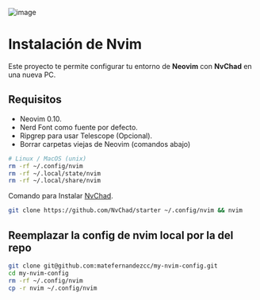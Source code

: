 ![image](https://cdn.thenewstack.io/media/2025/03/53f8c39d-novim-1024x768.jpg)
# Instalación de Nvim
Este proyecto te permite configurar tu entorno de **Neovim** con **NvChad** en una nueva PC.

## Requisitos
- Neovim 0.10.
- Nerd Font como fuente por defecto.
- Ripgrep para usar Telescope (Opcional).
- Borrar carpetas viejas de Neovim (comandos abajo)
```bash
# Linux / MacOS (unix)
rm -rf ~/.config/nvim
rm -rf ~/.local/state/nvim
rm -rf ~/.local/share/nvim
```

Comando para Instalar [NvChad](https://nvchad.com/docs/quickstart/install).
```bash
git clone https://github.com/NvChad/starter ~/.config/nvim && nvim
```

## Reemplazar la config de nvim local por la del repo
```bash
git clone git@github.com:matefernandezcc/my-nvim-config.git
cd my-nvim-config
rm -rf ~/.config/nvim
cp -r nvim ~/.config/nvim 
```
